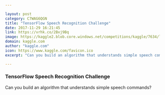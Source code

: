 ```yaml
---

layout: post
category: C7WAG6QGN
title: "TensorFlow Speech Recognition Challenge"
date: 2017-11-29 16:21:45
link: https://vrhk.co/2Bxj9Bq
image: https://kaggle2.blob.core.windows.net/competitions/kaggle/7634/logos/thumb76_76.png?t=2017-11-01-00-40-32
domain: kaggle.com
author: "kaggle.com"
icon: https://www.kaggle.com/favicon.ico
excerpt: "Can you build an algorithm that understands simple speech commands?"

---
```


### TensorFlow Speech Recognition Challenge

Can you build an algorithm that understands simple speech commands?